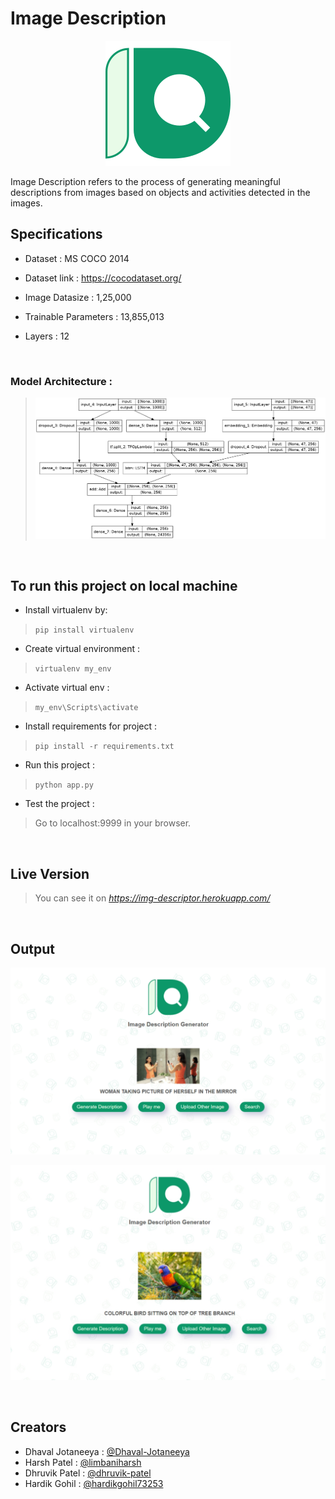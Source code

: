 

# Image Description


<div align="center">
  
  ![ID logo](docs/logo.svg)

</div>


Image Description refers to the process of generating meaningful descriptions from images based on objects and activities detected in the images.

  

## Specifications

  

- Dataset : MS COCO 2014

  

- Dataset link : https://cocodataset.org/

  

- Image Datasize : 1,25,000

  

- Trainable Parameters : 13,855,013

  

- Layers : 12

  
<br />

### Model Architecture :


  

>  ![Model](docs/model.png)

  
<br />
  

## To run this project on local machine

  

  

- Install virtualenv by:

  

>  `pip install virtualenv`

  

- Create virtual environment :

  

>  `virtualenv my_env`

  

- Activate virtual env :

  

>  `my_env\Scripts\activate`

  

- Install requirements for project :

  

>  `pip install -r requirements.txt`

  

- Run this project :

  

>  `python app.py`

- Test the project :

> Go to localhost:9999 in your browser.


<br />


## Live Version

> You can see it on *https://img-descriptor.herokuapp.com/*


<br />


## Output

![Output 1](docs/op1.png)

![Output 2](docs/op2.png)


<br />


## Creators

 - Dhaval Jotaneeya : [@Dhaval-Jotaneeya](https://github.com/Dhaval-Jotaneeya)
 - Harsh Patel : [@limbaniharsh](https://github.com/limbaniharsh)
 - Dhruvik Patel : [@dhruvik-patel](https://github.com/dhruvik-patel)
 - Hardik Gohil : [@hardikgohil73253](https://github.com/hardikgohil73253)
